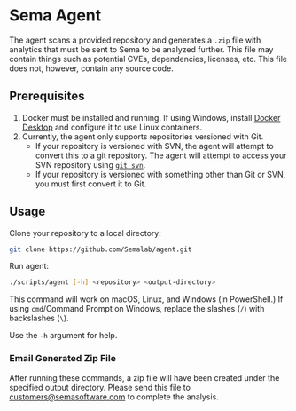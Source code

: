 # Sema Agent

The agent scans a provided repository and generates a `.zip` file with analytics
that must be sent to Sema to be analyzed further.  This file may contain things
such as potential CVEs, dependencies, licenses, etc. This file does not, however,
contain any source code.

## Prerequisites

1. Docker must be installed and running. If using Windows, install [Docker Desktop][1]
   and configure it to use Linux containers.
2. Currently, the agent only supports repositories versioned with Git.
   - If your repository is versioned with SVN, the agent will attempt to convert
     this to a git repository. The agent will attempt to access your SVN repository
     using [`git svn`][2].
   - If your repository is versioned with something other than Git or SVN, you must
       first convert it to Git.

## Usage

Clone your repository to a local directory:
```sh
git clone https://github.com/Semalab/agent.git
```

Run agent:
```sh
./scripts/agent [-h] <repository> <output-directory>
```
This command will work on macOS, Linux, and Windows (in PowerShell.) If using
`cmd`/Command Prompt on Windows, replace the slashes (`/`) with backslashes (`\`).

Use the `-h` argument for help.

### Email Generated Zip File
After running these commands, a zip file will have been created under the specified output directory.
Please send this file to [customers@semasoftware.com](mailto:customers@semasoftware.com) to complete the analysis.


[1]: https://www.docker.com/products/docker-desktop/
[2]: https://git-scm.com/docs/git-svn
